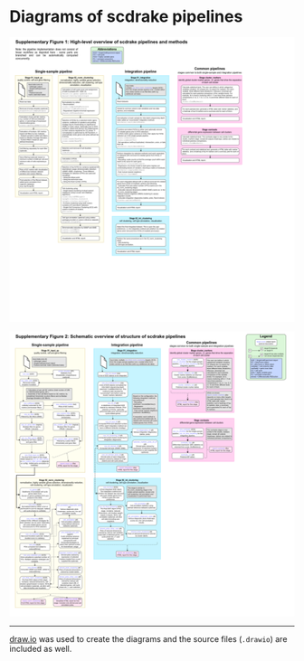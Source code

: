 # Diagrams of scdrake pipelines

[![A high-level diagram of `{scdrake}` pipelines.](../vignettes/pipeline_overview.png)](pipeline_overview.pdf)

[![A low-level diagram of `{scdrake}` pipelines from the perspective of `{drake}` plans.](../vignettes/pipeline_diagram.png)](pipeline_diagram.pdf)

***

[draw.io](https://www.diagrams.net/) was used to create the diagrams and the source files (`.drawio`) are included as well.
